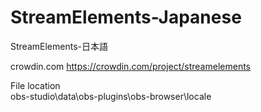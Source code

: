 # StreamElements-Japanese
StreamElements-日本語

crowdin.com
https://crowdin.com/project/streamelements

File location <br>
obs-studio\data\obs-plugins\obs-browser\locale
